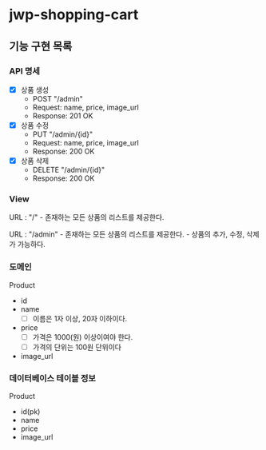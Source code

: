 # jwp-shopping-cart

## 기능 구현 목록

### API 명세

- [x] 상품 생성
  - POST "/admin"
  - Request: name, price, image_url
  - Response: 201 OK
- [x] 상품 수정
  - PUT "/admin/{id}"
  - Request: name, price, image_url
  - Response: 200 OK
- [x] 상품 삭제
  - DELETE "/admin/{id}"
  - Response: 200 OK

### View

URL : "/"
    - 존재하는 모든 상품의 리스트를 제공한다.

URL : "/admin"
    - 존재하는 모든 상품의 리스트를 제공한다.
    - 상품의 추가, 수정, 삭제가 가능하다.

### 도메인 

Product 
  - id
  - name
    - [ ] 이름은 1자 이상, 20자 이하이다.
  - price
    - [ ] 가격은 1000(원) 이상이여야 한다.
    - [ ] 가격의 단위는 100원 단위이다
  - image_url

### 데이터베이스 테이블 정보
  Product
  - id(pk)
  - name
  - price
  - image_url 

